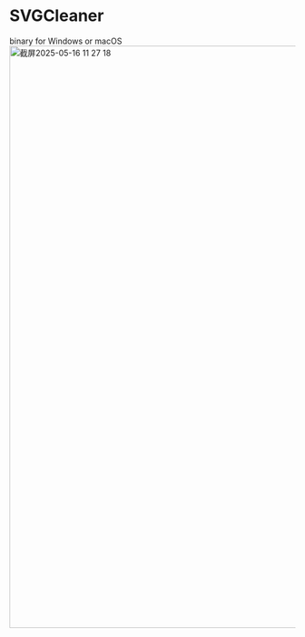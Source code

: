 # SVGCleaner

binary for Windows or macOS
<img width="1025" alt="截屏2025-05-16 11 27 18" src="https://github.com/user-attachments/assets/a5803077-d9cb-4742-9f34-6083e2084b43" />



